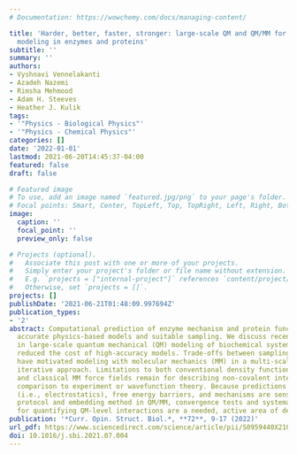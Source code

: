 ```yaml
---
# Documentation: https://wowchemy.com/docs/managing-content/

title: 'Harder, better, faster, stronger: large-scale QM and QM/MM for predictive
  modeling in enzymes and proteins'
subtitle: ''
summary: ''
authors:
- Vyshnavi Vennelakanti
- Azadeh Nazemi
- Rimsha Mehmood
- Adam H. Steeves
- Heather J. Kulik
tags:
- '"Physics - Biological Physics"'
- '"Physics - Chemical Physics"'
categories: []
date: '2022-01-01'
lastmod: 2021-06-20T14:45:37-04:00
featured: false
draft: false

# Featured image
# To use, add an image named `featured.jpg/png` to your page's folder.
# Focal points: Smart, Center, TopLeft, Top, TopRight, Left, Right, BottomLeft, Bottom, BottomRight.
image:
  caption: ''
  focal_point: ''
  preview_only: false

# Projects (optional).
#   Associate this post with one or more of your projects.
#   Simply enter your project's folder or file name without extension.
#   E.g. `projects = ["internal-project"]` references `content/project/deep-learning/index.md`.
#   Otherwise, set `projects = []`.
projects: []
publishDate: '2021-06-21T01:48:09.997694Z'
publication_types:
- '2'
abstract: Computational prediction of enzyme mechanism and protein function requires
  accurate physics-based models and suitable sampling. We discuss recent advances
  in large-scale quantum mechanical (QM) modeling of biochemical systems that have
  reduced the cost of high-accuracy models. Trade-offs between sampling and accuracy
  have motivated modeling with molecular mechanics (MM) in a multi-scale QM/MM or
  iterative approach. Limitations to both conventional density functional theory (DFT)
  and classical MM force fields remain for describing non-covalent interactions in
  comparison to experiment or wavefunction theory. Because predictions of enzyme action
  (i.e., electrostatics), free energy barriers, and mechanisms are sensitive to the
  protocol and embedding method in QM/MM, convergence tests and systematic methods
  for quantifying QM-level interactions are a needed, active area of development.
publication: '*Curr. Opin. Struct. Biol.*, **72**, 9-17 (2022)'
url_pdf: https://www.sciencedirect.com/science/article/pii/S0959440X21001068
doi: 10.1016/j.sbi.2021.07.004
---
```

